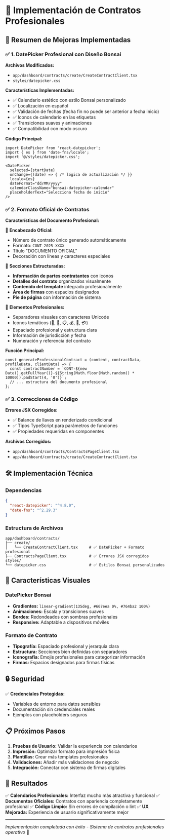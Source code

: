 # 📄 Implementación de Contratos Profesionales

## 🎯 Resumen de Mejoras Implementadas

### ✅ 1. DatePicker Profesional con Diseño Bonsai

**Archivos Modificados:**
- `app/dashboard/contracts/create/CreateContractClient.tsx`
- `styles/datepicker.css`

**Características Implementadas:**
- ✅ Calendario estético con estilo Bonsai personalizado
- ✅ Localización en español
- ✅ Validación de fechas (fecha fin no puede ser anterior a fecha inicio)
- ✅ Iconos de calendario en las etiquetas
- ✅ Transiciones suaves y animaciones
- ✅ Compatibilidad con modo oscuro

**Código Principal:**
```tsx
import DatePicker from 'react-datepicker';
import { es } from 'date-fns/locale';
import '@/styles/datepicker.css';

<DatePicker
  selected={startDate}
  onChange={(date) => { /* lógica de actualización */ }}
  locale={es}
  dateFormat="dd/MM/yyyy"
  calendarClassName="bonsai-datepicker-calendar"
  placeholderText="Selecciona fecha de inicio"
/>
```

### ✅ 2. Formato Oficial de Contratos

**Características del Documento Profesional:**

🔹 **Encabezado Oficial:**
- Número de contrato único generado automáticamente
- Formato: `CONT-2025-XXXX`
- Título "DOCUMENTO OFICIAL"
- Decoración con líneas y caracteres especiales

🔹 **Secciones Estructuradas:**
- **Información de partes contratantes** con iconos
- **Detalles del contrato** organizados visualmente
- **Contenido del template** integrado profesionalmente
- **Área de firmas** con espacios designados
- **Pie de página** con información de sistema

🔹 **Elementos Profesionales:**
- Separadores visuales con caracteres Unicode
- Iconos temáticos (📍, 🔹, 📋, 💰, 📅, 💳)
- Espaciado profesional y estructura clara
- Información de jurisdicción y fecha
- Numeración y referencia del contrato

**Función Principal:**
```tsx
const generateProfessionalContract = (content, contractData, profileData, clientData) => {
  const contractNumber = `CONT-${new Date().getFullYear()}-${String(Math.floor(Math.random() * 10000)).padStart(4, '0')}`;
  // ... estructura del documento profesional
};
```

### ✅ 3. Correcciones de Código

**Errores JSX Corregidos:**
- ✅ Balance de llaves en renderizado condicional
- ✅ Tipos TypeScript para parámetros de funciones
- ✅ Propiedades requeridas en componentes

**Archivos Corregidos:**
- `app/dashboard/contracts/ContractsPageClient.tsx`
- `app/dashboard/contracts/create/CreateContractClient.tsx`

## 🛠️ Implementación Técnica

### Dependencias
```json
{
  "react-datepicker": "^4.8.0",
  "date-fns": "^2.29.3"
}
```

### Estructura de Archivos
```
app/dashboard/contracts/
├── create/
│   └── CreateContractClient.tsx     # ✅ DatePicker + Formato profesional
├── ContractsPageClient.tsx          # ✅ Errores JSX corregidos
styles/
└── datepicker.css                   # ✅ Estilos Bonsai personalizados
```

## 🎨 Características Visuales

### DatePicker Bonsai
- **Gradientes:** `linear-gradient(135deg, #667eea 0%, #764ba2 100%)`
- **Animaciones:** Escala y transiciones suaves
- **Bordes:** Redondeados con sombras profesionales
- **Responsive:** Adaptable a dispositivos móviles

### Formato de Contrato
- **Tipografía:** Espaciado profesional y jerarquía clara
- **Estructura:** Secciones bien definidas con separadores
- **Iconografía:** Emojis profesionales para categorizar información
- **Firmas:** Espacios designados para firmas físicas

## 🔒 Seguridad

✅ **Credenciales Protegidas:**
- Variables de entorno para datos sensibles
- Documentación sin credenciales reales
- Ejemplos con placeholders seguros

## 📋 Próximos Pasos

1. **Pruebas de Usuario:** Validar la experiencia con calendarios
2. **Impresión:** Optimizar formato para impresión física
3. **Plantillas:** Crear más templates profesionales
4. **Validaciones:** Añadir más validaciones de negocio
5. **Integración:** Conectar con sistema de firmas digitales

## 🎯 Resultados

✅ **Calendarios Profesionales:** Interfaz mucho más atractiva y funcional
✅ **Documentos Oficiales:** Contratos con apariencia completamente profesional
✅ **Código Limpio:** Sin errores de compilación o lint
✅ **UX Mejorada:** Experiencia de usuario significativamente mejor

---

*Implementación completada con éxito - Sistema de contratos profesionales operativo* 🎉
